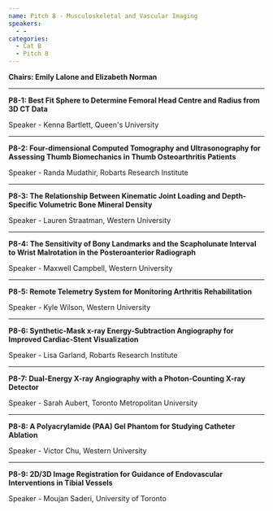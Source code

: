 ```yaml
---
name: Pitch 8 - Musculoskeletal and Vascular Imaging
speakers:
  - -
categories:
  - Cat B
  - Pitch 8
---
```


**Chairs: Emily Lalone and Elizabeth Norman**

_____________________________________________________

**P8-1: Best Fit Sphere to Determine Femoral Head Centre and Radius from 3D CT Data**

Speaker - Kenna Bartlett, Queen's University 

_____________________________________________________

**P8-2: Four-dimensional Computed Tomography and Ultrasonography for Assessing Thumb Biomechanics in Thumb Osteoarthritis Patients**

Speaker - Randa Mudathir, Robarts Research Institute 

_____________________________________________________

**P8-3: The Relationship Between Kinematic Joint Loading and Depth-Specific Volumetric Bone Mineral Density**

Speaker - Lauren Straatman, Western University 

_____________________________________________________

**P8-4: The Sensitivity of Bony Landmarks and the Scapholunate Interval to Wrist Malrotation in the Posteroanterior Radiograph**

Speaker - Maxwell Campbell, Western University 

_____________________________________________________

**P8-5: Remote Telemetry System for Monitoring Arthritis Rehabilitation**

Speaker - Kyle Wilson, Western University 

_____________________________________________________

**P8-6: Synthetic-Mask x-ray Energy-Subtraction Angiography for Improved Cardiac-Stent Visualization**

Speaker - Lisa Garland, Robarts Research Institute 

_____________________________________________________

**P8-7: Dual-Energy X-ray Angiography with a Photon-Counting X-ray Detector**

Speaker - Sarah Aubert, Toronto Metropolitan University 

_____________________________________________________

**P8-8: A Polyacrylamide (PAA) Gel Phantom for Studying Catheter Ablation**

Speaker - Victor Chu, Western University 

_____________________________________________________

**P8-9: 2D/3D Image Registration for Guidance of Endovascular Interventions in Tibial Vessels**

Speaker - Moujan Saderi, University of Toronto 


